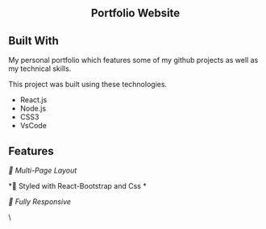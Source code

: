 <h2 align="center">
  Portfolio Website <br/>
</h2>

## Built With

My personal portfolio which features some of my github projects as well as my technical skills.<br/>

This project was built using these technologies.

- React.js
- Node.js
- CSS3
- VsCode

## Features

*📖 Multi-Page Layout*

*🎨 Styled with React-Bootstrap and Css *

*📱 Fully Responsive*



\


